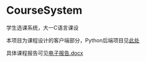 # CourseSystem
学生选课系统，大一C语言课设

本项目为课程设计的客户端部分，Python后端项目见[此处](https://github.com/vvbbnn00/CourseSystem_python)

具体课程报告可见[电子报告.docx](电子报告.docx)
